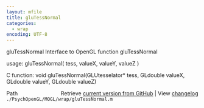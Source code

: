 ```yaml
---
layout: mfile
title: gluTessNormal
categories:
  - wrap
encoding: UTF-8
---
```


gluTessNormal  Interface to OpenGL function gluTessNormal

usage:  gluTessNormal( tess, valueX, valueY, valueZ )

C function:  void gluTessNormal(GLUtesselator\* tess, GLdouble valueX, GLdouble valueY, GLdouble valueZ)


<div class="code_header" style="text-align:right;">
  <span style="float:left;">Path&nbsp;&nbsp;</span> <span class="counter">Retrieve <a href=
  "https://raw.github.com/Psychtoolbox-3/Psychtoolbox-3/beta/./PsychOpenGL/MOGL/wrap/gluTessNormal.m">current version from GitHub</a> | View <a href=
  "https://github.com/Psychtoolbox-3/Psychtoolbox-3/commits/beta/./PsychOpenGL/MOGL/wrap/gluTessNormal.m">changelog</a></span>
</div>
<div class="code">
  <code>./PsychOpenGL/MOGL/wrap/gluTessNormal.m</code>
</div>
